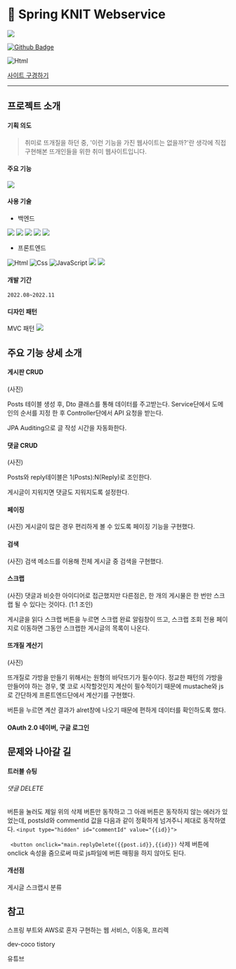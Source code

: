 # 🧶 Spring KNIT Webservice
![](https://velog.velcdn.com/images/dev_rimkim/post/3a85474b-82dc-4818-b817-f4c84c940137/image.png)

[![Github Badge](https://img.shields.io/badge/GITHUB-181717.svg?&style=for-the-badge&logo=GitHub&logoColor=white&link=https://github.com/Jayrimkim/jay-spring-webservice)](https://github.com/Jayrimkim/jay-spring-webservice)

<img href="https://velog.io/@dev_rimkim/series/%EB%B0%B1%EC%97%94%EB%93%9C-%ED%8F%AC%ED%8A%B8%ED%8F%B4%EB%A6%AC%EC%98%A4-%EB%A7%8C%EB%93%A4%EA%B8%B0" alt="Html" src ="https://img.shields.io/badge/My Blog-FF8800.svg?&style=for-the-badge&logo=Micro.blog&logoColor=white"/>

[사이트 구경하기](https://ec2-13-124-137-216.ap-northeast-2.compute.amazonaws.com:8080)
***

## 프로젝트 소개
#### 기획 의도
> 취미로 뜨개질을 하던 중, '이런 기능을 가진 웹사이트는 없을까?'란 생각에 직접 구현해본 뜨개인들을 위한 취미 웹사이트입니다.

#### 주요 기능
![](https://velog.velcdn.com/images/dev_rimkim/post/6e04d0d8-e0ba-42c7-ac53-2587bf4ee678/image.png)


#### 사용 기술
* 백엔드

 <img src="https://img.shields.io/badge/java-007396?style=for-the-badge&logo=java&logoColor=white"> <img src="https://img.shields.io/badge/spring-6DB33F?style=for-the-badge&logo=spring&logoColor=white">  <img src="https://img.shields.io/badge/Spring data JPA-6DB33F?style=for-the-badge&logo=databricks&logoColor=white">   <img src="https://img.shields.io/badge/amazonaws-232F3E?style=for-the-badge&logo=amazonaws&logoColor=white">  <img src="https://img.shields.io/badge/oauth 2.0-EB5424?style=for-the-badge&logo=Auth0&logoColor=white"> 

* 프론트엔드

<img alt="Html" src ="https://img.shields.io/badge/HTML5-E34F26.svg?&style=for-the-badge&logo=HTML5&logoColor=white"/> <img alt="Css" src ="https://img.shields.io/badge/CSS3-1572B6.svg?&style=for-the-badge&logo=CSS3&logoColor=white"/> <img alt="JavaScript" src ="https://img.shields.io/badge/JavaScriipt-F7DF1E.svg?&style=for-the-badge&logo=JavaScript&logoColor=black"/> <img src="https://img.shields.io/badge/Bootstrap-7952B3?style=for-the-badge&logo=Bootstrap&logoColor=white"> <img src="https://img.shields.io/badge/Mustache-606060?style=for-the-badge&logo=Handlebars.js&logoColor=white">


#### 개발 기간
` 2022.08~2022.11 `
#### 디자인 패턴
MVC 패턴
![](https://velog.velcdn.com/images/dev_rimkim/post/c9ac98ba-bc22-4cf5-a890-0a3bcfcd9bc6/image.jpg)

## 주요 기능 상세 소개

#### 게시판 CRUD
(사진)

Posts 테이블 생성 후,
Dto 클래스를 통해 데이터를 주고받는다.
Service단에서 도메인의 순서를 지정 한 후
Controller단에서 API 요청을 받는다.

JPA Auditing으로 글 작성 시간을 자동화한다.

#### 댓글 CRUD
(사진)

Posts와 reply테이블은 1(Posts):N(Reply)로 조인한다.

게시글이 지워지면 댓글도 지워지도록 설정한다.



#### 페이징
(사진)
게시글이 많은 경우 편리하게 볼 수 있도록 페이징 기능을 구현했다.

#### 검색
(사진)
검색 메소드를 이용해 전체 게시글 중 검색을 구현했다.

#### 스크랩

(사진)
댓글과 비슷한 아이디어로 접근했지만 다른점은, 한 개의 게시물은 한 번만 스크랩 될 수 있다는 것이다. (1:1 조인)

게시글을 읽다 스크랩 버튼을 누르면 스크랩 완료 알림창이 뜨고, 스크랩 조회 전용 페이지로 이동하면 그동안 스크랩한 게시글의 목록이 나온다.

#### 뜨개질 계산기

(사진)

뜨개질로 가방을 만들기 위해서는 원형의 바닥뜨기가 필수이다. 정교한 패턴의 가방을 만들어야 하는 경우, 몇 코로 시작할것인지 계산이 필수적이기 때문에 mustache와 js로 간단하게 프론트엔드단에서 계산기를 구현했다.

버튼을 누르면 계산 결과가 alret창에 나오기 때문에 편하게 데이터를 확인하도록 했다.

#### OAuth 2.0 네이버, 구글 로그인

## 문제와 나아갈 길

#### 트러블 슈팅

###### 댓글 DELETE
버튼을 눌러도 제일 위의 삭제 버튼만 동작하고
그 아래 버튼은 동작하지 않는 에러가 있었는데, postsId와 commentId 값을 다음과 같이 정확하게 넘겨주니 제대로 동작하였다.
` <input type="hidden" id="commentId" value="{{id}}"> `

` <button onclick="main.replyDelete({{post.id}},{{id}})`  삭제 버튼에 onclick 속성을 줌으로써 따로 js파일에 버튼 매핑을 하지 않아도 된다.

#### 개선점

게시글 스크랩시 분류

## 참고

스프링 부트와 AWS로 혼자 구현하는 웹 서비스, 이동욱, 프리렉

dev-coco tistory

유튜브 
